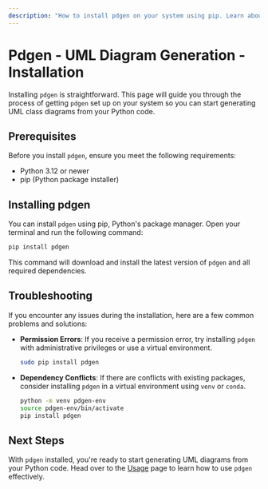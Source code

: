 ```yaml
---
description: "How to install pdgen on your system using pip. Learn about prerequisites, installation instructions, verification, troubleshooting, and next steps."
---
```


# Pdgen - UML Diagram Generation - Installation

Installing `pdgen` is straightforward. This page will guide you through the process of getting `pdgen` set up on your
system so you can start generating UML class diagrams from your Python code.

## Prerequisites

Before you install `pdgen`, ensure you meet the following requirements:

- Python 3.12 or newer
- pip (Python package installer)

## Installing pdgen

You can install `pdgen` using pip, Python's package manager. Open your terminal and run the following command:

```bash
pip install pdgen
```

This command will download and install the latest version of `pdgen` and all required dependencies.

## Troubleshooting

If you encounter any issues during the installation, here are a few common problems and solutions:

- **Permission Errors**: If you receive a permission error, try installing `pdgen` with administrative privileges or use
  a virtual environment.

  ```bash
  sudo pip install pdgen
  ```

- **Dependency Conflicts**: If there are conflicts with existing packages, consider installing `pdgen` in a virtual
  environment using `venv` or `conda`.

  ```bash
  python -m venv pdgen-env
  source pdgen-env/bin/activate
  pip install pdgen
  ```

## Next Steps

With `pdgen` installed, you're ready to start generating UML diagrams from your Python code. Head over to
the [Usage](/guide/usage) page to learn how to use `pdgen` effectively.